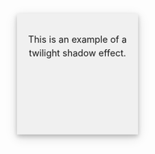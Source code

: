 <!DOCTYPE html>
<html lang="en">
<head>
<meta charset="UTF-8">
<meta name="viewport" content="width=device-width, initial-scale=1.0">
<title>Twilight Shadow Example</title>
<style>
  .twilight-shadow {
    width: 200px;
    height: 200px;
    background-color: #f0f0f0;
    box-shadow: 0 4px 8px rgba(0, 0, 0, 0.2), 0 6px 20px rgba(0, 0, 0, 0.15);
    margin: 20px;
    padding: 20px;
    text-align: center;
    font-size: 18px;
    line-height: 1.5;
  }
</style>
</head>
<body>

<div class="twilight-shadow">
  <p>This is an example of a twilight shadow effect.</p>
</div>

</body>
</html>
